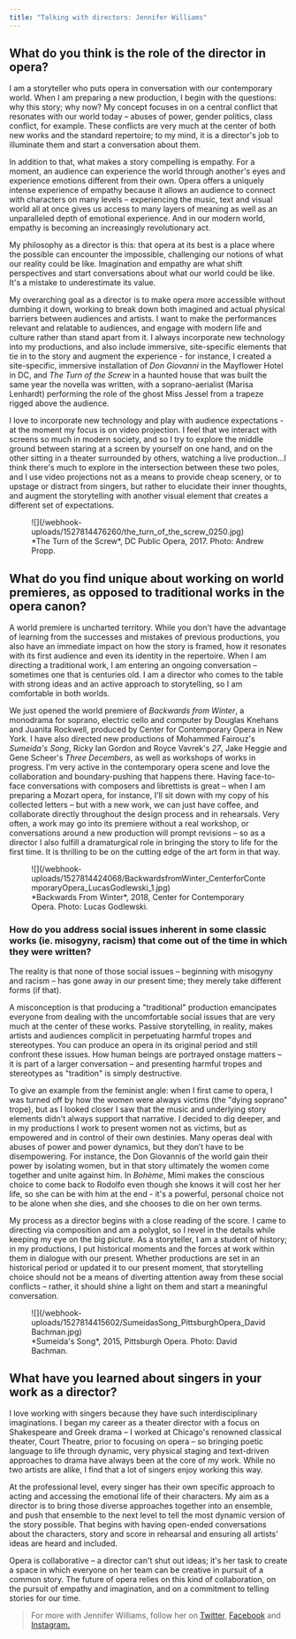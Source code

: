 ```yaml
---
title: "Talking with directors: Jennifer Williams"
---
```


## What do you think is the role of the director in opera?

I am a storyteller who puts opera in conversation with our contemporary world. When I am preparing a new production, I begin with the questions: why this story; why now? My concept focuses in on a central conflict that resonates with our world today – abuses of power, gender politics, class conflict, for example. These conflicts are very much at the center of both new works and the standard repertoire; to my mind, it is a director's job to illuminate them and start a conversation about them.

In addition to that, what makes a story compelling is empathy. For a moment, an audience can experience the world through another's eyes and experience emotions different from their own. Opera offers a uniquely intense experience of empathy because it allows an audience to connect with characters on many levels – experiencing the music, text and visual world all at once gives us access to many layers of meaning as well as an unparalleled depth of emotional experience.  And in our modern world, empathy is becoming an increasingly revolutionary act.

My philosophy as a director is this: that opera at its best is a place where the possible can encounter the impossible, challenging our notions of what our reality could be like. Imagination and empathy are what shift perspectives and start conversations about what our world could be like. It's a mistake to underestimate its value.

My overarching goal as a director is to make opera more accessible without dumbing it down, working to break down both imagined and actual physical barriers between audiences and artists. I want to make the performances relevant and relatable to audiences, and engage with modern life and culture rather than stand apart from it. I always incorporate new technology into my productions, and also include immersive, site-specific elements that tie in to the story and augment the experience - for instance, I created a site-specific, immersive installation of *Don Giovanni* in the Mayflower Hotel in DC, and *The Turn of the Screw* in a haunted house that was built the same year the novella was written, with a soprano-aerialist (Marisa Lenhardt) performing the role of the ghost Miss Jessel from a trapeze rigged above the audience. 

I love to incorporate new technology and play with audience expectations - at the moment my focus is on video projection. I feel that we interact with screens so much in modern society, and so I try to explore the middle ground between staring at a screen by yourself on one hand, and on the other sitting in a theater surrounded by others, watching a live production…I think there's much to explore in the intersection between these two poles, and I use video projections not as a means to provide cheap scenery, or to upstage or distract from singers, but rather to elucidate their inner thoughts, and augment the storytelling with another visual element that creates a different set of expectations.

<figure data-type="image">
![](/webhook-uploads/1527814476260/the_turn_of_the_screw_0250.jpg)
<figcaption>*The Turn of the Screw*, DC Public Opera, 2017. Photo: Andrew Propp.</figcaption>
</figure>

## What do you find unique about working on world premieres, as opposed to traditional works in the opera canon?

A world premiere is uncharted territory. While you don't have the advantage of learning from the successes and mistakes of previous productions, you also have an immediate impact on how the story is framed, how it resonates with its first audience and even its identity in the repertoire. When I am directing a traditional work, I am entering an ongoing conversation – sometimes one that is centuries old. I am a director who comes to the table with strong ideas and an active approach to storytelling, so I am comfortable in both worlds.

We just opened the world premiere of *Backwards from Winter*, a monodrama for soprano, electric cello and computer by Douglas Knehans and Juanita Rockwell, produced by Center for Contemporary Opera in New York. I have also directed new productions of Mohammed Fairouz's *Sumeida's Song*, Ricky Ian Gordon and Royce Vavrek's *27*, Jake Heggie and Gene Scheer's *Three Decembers*, as well as workshops of works in progress. I'm very active in the contemporary opera scene and love the collaboration and boundary-pushing that happens there. Having face-to-face conversations with composers and librettists is great – when I am preparing a Mozart opera, for instance, I'll sit down with my copy of his collected letters – but with a new work, we can just have coffee, and collaborate directly throughout the design process and in rehearsals. Very often, a work may go into its premiere without a real workshop, or conversations around a new production will prompt revisions – so as a director I also fulfill a dramaturgical role in bringing the story to life for the first time. It is thrilling to be on the cutting edge of the art form in that way.

<figure data-type="image">
![](/webhook-uploads/1527814424068/BackwardsfromWinter_CenterforContemporaryOpera_LucasGodlewski_1.jpg)
<figcaption>*Backwards From Winter*, 2018, Center for Contemporary Opera. Photo: Lucas Godlewski.</figcaption>
</figure>

### How do you address social issues inherent in some classic works (ie. misogyny, racism) that come out of the time in which they were written?

The reality is that none of those social issues – beginning with misogyny and racism – has gone away in our present time; they merely take different forms (if that).

A misconception is that producing a "traditional" production emancipates everyone from dealing with the uncomfortable social issues that are very much at the center of these works. Passive storytelling, in reality, makes artists and audiences complicit in perpetuating harmful tropes and stereotypes. You can produce an opera in its original period and still confront these issues. How human beings are portrayed onstage matters – it is part of a larger conversation – and presenting harmful tropes and stereotypes as "tradition" is simply destructive.

To give an example from the feminist angle: when I first came to opera, I was turned off by how the women were always victims (the "dying soprano" trope), but as I looked closer I saw that the music and underlying story elements didn't always support that narrative. I decided to dig deeper, and in my productions I work to present women not as victims, but as empowered and in control of their own destinies. Many operas deal with abuses of power and power dynamics, but they don’t have to be disempowering. For instance, the Don Giovannis of the world gain their power by isolating women, but in that story ultimately the women come together and unite against him. In *Bohème*, Mimì makes the conscious choice to come back to Rodolfo even though she knows it will cost her her life, so she can be with him at the end - it's a powerful, personal choice not to be alone when she dies, and she chooses to die on her own terms.

My process as a director begins with a close reading of the score. I came to directing via composition and am a polyglot, so I revel in the details while keeping my eye on the big picture. As a storyteller, I am a student of history; in my productions, I put historical moments and the forces at work within them in dialogue with our present. Whether productions are set in an historical period or updated it to our present moment, that storytelling choice should not be a means of diverting attention away from these social conflicts – rather, it should shine a light on them and start a meaningful conversation.

<figure data-type="image">
![](/webhook-uploads/1527814415602/SumeidasSong_PittsburghOpera_DavidBachman.jpg)
<figcaption>*Sumeida's Song*, 2015, Pittsburgh Opera. Photo: David Bachman.</figcaption>
</figure>

## What have you learned about singers in your work as a director?

I love working with singers because they have such interdisciplinary imaginations. I began my career as a theater director with a focus on Shakespeare and Greek drama – I worked at Chicago's renowned classical theater, Court Theatre, prior to focusing on opera – so bringing poetic language to life through dynamic, very physical staging and text-driven approaches to drama have always been at the core of my work. While no two artists are alike, I find that a lot of singers enjoy working this way. 

At the professional level, every singer has their own specific approach to acting and accessing the emotional life of their characters. My aim as a director is to bring those diverse approaches together into an ensemble, and push that ensemble to the next level to tell the most dynamic version of the story possible. That begins with having open-ended conversations about the characters, story and score in rehearsal and ensuring all artists' ideas are heard and included. 

Opera is collaborative – a director can't shut out ideas; it's her task to create a space in which everyone on her team can be creative in pursuit of a common story. The future of opera relies on this kind of collaboration, on the pursuit of empathy and imagination, and on a commitment to telling stories for our time.

>For more with Jennifer Williams, follow her on [Twitter](https://twitter.com/jwdirector), [Facebook](https://www.facebook.com/jenniferwilliamsdirector/) and [Instagram.](https://www.instagram.com/jwdirector/)
